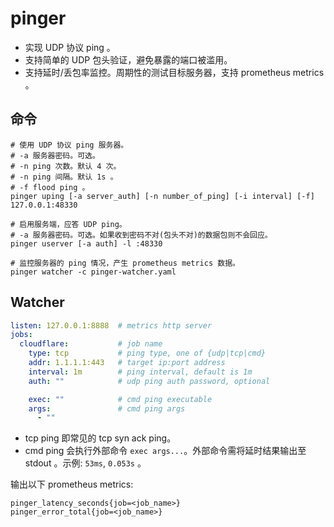 # pinger

- 实现 UDP 协议 ping 。
- 支持简单的 UDP 包头验证，避免暴露的端口被滥用。
- 支持延时/丢包率监控。周期性的测试目标服务器，支持 prometheus metrics 。

## 命令 

```shell
# 使用 UDP 协议 ping 服务器。
# -a 服务器密码。可选。
# -n ping 次数。默认 4 次。
# -n ping 间隔。默认 1s 。
# -f flood ping 。
pinger uping [-a server_auth] [-n number_of_ping] [-i interval] [-f] 127.0.0.1:48330 

# 启用服务端，应答 UDP ping。
# -a 服务器密码。可选。如果收到密码不对(包头不对)的数据包则不会回应。
pinger userver [-a auth] -l :48330

# 监控服务器的 ping 情况，产生 prometheus metrics 数据。
pinger watcher -c pinger-watcher.yaml 
```

## Watcher

```yaml
listen: 127.0.0.1:8888  # metrics http server
jobs:
  cloudflare:           # job name
    type: tcp           # ping type, one of {udp|tcp|cmd}
    addr: 1.1.1.1:443   # target ip:port address
    interval: 1m        # ping interval, default is 1m
    auth: ""            # udp ping auth password, optional

    exec: ""            # cmd ping executable
    args:               # cmd ping args
      - ""
```

- tcp ping 即常见的 tcp syn ack ping。
- cmd ping 会执行外部命令 `exec args...`。外部命令需将延时结果输出至 stdout 。示例: `53ms`, `0.053s` 。

输出以下 prometheus metrics:

```text
pinger_latency_seconds{job=<job_name>}
pinger_error_total{job=<job_name>}
```